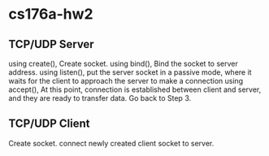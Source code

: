 # cs176a-hw2

## TCP/UDP Server
using create(), Create socket.
using bind(), Bind the socket to server address.
using listen(), put the server socket in a passive mode, where it waits for the client to approach the server to make a connection
using accept(), At this point, connection is established between client and server, and they are ready to transfer data.
Go back to Step 3.

## TCP/UDP Client
Create socket.
connect newly created client socket to server.
